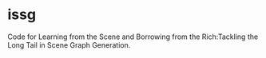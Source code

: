 # issg
Code for Learning from the Scene and Borrowing from the Rich:Tackling the Long Tail in Scene Graph Generation.
